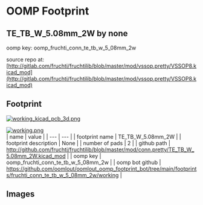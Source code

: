 # OOMP Footprint  
## TE_TB_W_5.08mm_2W  by none  
  
oomp key: oomp_fruchti_conn_te_tb_w_5_08mm_2w  
  
source repo at: [http://gitlab.com/fruchti/fruchtilib/blob/master/mod/vssop.pretty/VSSOP8.kicad_mod](http://gitlab.com/fruchti/fruchtilib/blob/master/mod/vssop.pretty/VSSOP8.kicad_mod)  
## Footprint  
  
[![working_kicad_pcb_3d.png](working_kicad_pcb_3d_600.png)](working_kicad_pcb_3d.png)  
  
[![working.png](working_600.png)](working.png)  
| name | value | 
| --- | --- | 
| footprint name | TE_TB_W_5.08mm_2W | 
| footprint description | None | 
| number of pads | 2 | 
| github path | http://github.com/fruchti/fruchtilib/blob/master/mod/conn.pretty/TE_TB_W_5.08mm_2W.kicad_mod | 
| oomp key | oomp_fruchti_conn_te_tb_w_5_08mm_2w | 
| oomp bot github | https://github.com/oomlout/oomlout_oomp_footprint_bot/tree/main/footprints/fruchti_conn_te_tb_w_5_08mm_2w/working | 
## Images  
